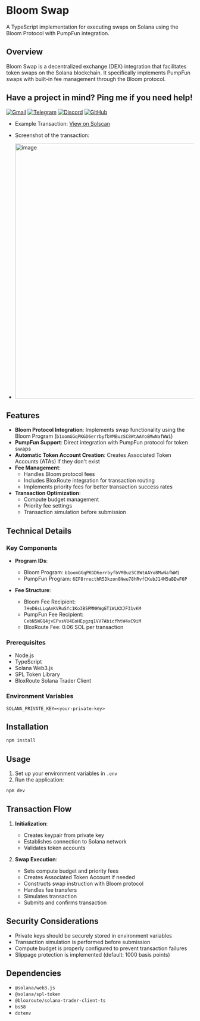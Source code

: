 # Bloom Swap

A TypeScript implementation for executing swaps on Solana using the Bloom Protocol with PumpFun integration.

## Overview

Bloom Swap is a decentralized exchange (DEX) integration that facilitates token swaps on the Solana blockchain. It specifically implements PumpFun swaps with built-in fee management through the Bloom protocol.


## Have a project in mind? Ping me if you need help!

[![Gmail](https://img.shields.io/badge/Gmail-EA4335?style=for-the-badge&logo=gmail&logoColor=white)](mailto:cashblaze129@gmail.com)
[![Telegram](https://img.shields.io/badge/Telegram-0088cc?style=for-the-badge&logo=telegram&logoColor=white)](https://t.me/cashblaze129)
[![Discord](https://img.shields.io/badge/Discord-5865F2?style=for-the-badge&logo=discord&logoColor=white)](https://discordapp.com/users/965772784653443215)
[![GitHub](https://img.shields.io/badge/GitHub-181717?style=for-the-badge&logo=github&logoColor=white)](https://github.com/cashblaze129)

- Example Transaction: [View on Solscan](https://solscan.io/tx/2NQQwDVmWsad9mtfCHcEwGwAZhPc19VASbtwq1JpTywdheQNN2GHh6eNRaZFiL7PS4kAHuKQetK7RbaBzUPTGpsf)

- Screenshot of the transaction:
- <img width="1449" height="686" alt="image" src="https://github.com/user-attachments/assets/bf3d5b2d-890b-47d8-9f80-94125f5b095f" />



## Features

- **Bloom Protocol Integration**: Implements swap functionality using the Bloom Program (`b1oomGGqPKGD6errbyfbVMBuzSC8WtAAYo8MwNafWW1`)
- **PumpFun Support**: Direct integration with PumpFun protocol for token swaps
- **Automatic Token Account Creation**: Creates Associated Token Accounts (ATAs) if they don't exist
- **Fee Management**: 
  - Handles Bloom protocol fees
  - Includes BloxRoute integration for transaction routing
  - Implements priority fees for better transaction success rates
- **Transaction Optimization**: 
  - Compute budget management
  - Priority fee settings
  - Transaction simulation before submission

## Technical Details

### Key Components

- **Program IDs**:
  - Bloom Program: `b1oomGGqPKGD6errbyfbVMBuzSC8WtAAYo8MwNafWW1`
  - PumpFun Program: `6EF8rrecthR5Dkzon8Nwu78hRvfCKubJ14M5uBEwF6P`

- **Fee Structure**:
  - Bloom Fee Recipient: `7HeD6sLLqAnKVRuSfc1Ko3BSPMNKWgGTiWLKXJF31vKM`
  - PumpFun Fee Recipient: `CebN5WGQ4jvEPvsVU4EoHEpgzq1VV7AbicfhtW4xC9iM`
  - BloxRoute Fee: 0.06 SOL per transaction

### Prerequisites

- Node.js
- TypeScript
- Solana Web3.js
- SPL Token Library
- BloxRoute Solana Trader Client

### Environment Variables

```env
SOLANA_PRIVATE_KEY=<your-private-key>
```

## Installation

```bash
npm install
```

## Usage

1. Set up your environment variables in `.env`
2. Run the application:

```bash
npm dev
```

## Transaction Flow

1. **Initialization**:
   - Creates keypair from private key
   - Establishes connection to Solana network
   - Validates token accounts

2. **Swap Execution**:
   - Sets compute budget and priority fees
   - Creates Associated Token Account if needed
   - Constructs swap instruction with Bloom protocol
   - Handles fee transfers
   - Simulates transaction
   - Submits and confirms transaction

## Security Considerations

- Private keys should be securely stored in environment variables
- Transaction simulation is performed before submission
- Compute budget is properly configured to prevent transaction failures
- Slippage protection is implemented (default: 1000 basis points)

## Dependencies

- `@solana/web3.js`
- `@solana/spl-token`
- `@bloxroute/solana-trader-client-ts`
- `bs58`
- `dotenv`
